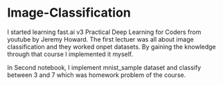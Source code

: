# Image-Classification

I started learning fast.ai v3 Practical Deep Learning for Coders from youtube by Jeremy Howard. The first lectuer was all about image classification and they worked onpet datasets. By gaining the knowledge through that course I implemented it myself. 

In Second notebook, I implement mnist_sample dataset and classify between 3 and 7 which was homework problem of the course. 
